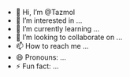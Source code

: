 - 👋 Hi, I’m @Tazmol
- 👀 I’m interested in ...
- 🌱 I’m currently learning ...
- 💞️ I’m looking to collaborate on ...
- 📫 How to reach me ...
- 😄 Pronouns: ...
- ⚡ Fun fact: ...

<!---
Tazmol/Tazmol is a ✨ special ✨ repository because its `README.md` (this file) appears on your GitHub profile.
You can click the Preview link to take a look at your changes.
--->
